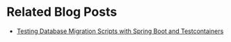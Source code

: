 # Related Blog Posts

* [Testing Database Migration Scripts with Spring Boot and Testcontainers](https://reflectoring.io/spring-boot-flyway-testcontainers/)
